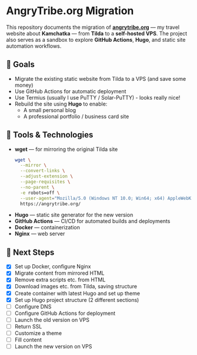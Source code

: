 # AngryTribe.org Migration

This repository documents the migration of **[angrytribe.org](https://angrytribe.org)** — my travel website about 
**Kamchatka** — from **Tilda** to a **self-hosted VPS**.
The project also serves as a sandbox to explore **GitHub Actions**, **Hugo**, and 
static site automation workflows.

## 🚀 Goals

- Migrate the existing static website from Tilda to a VPS (and save some money)
- Use GitHub Actions for automatic deployment
- Use Termius (usually I use PuTTY / Solar-PuTTY) - looks really nice!
- Rebuild the site using **Hugo** to enable:
    - A small personal blog
    - A professional portfolio / business card site

## 🧰 Tools & Technologies

- **wget** — for mirroring the original Tilda site
    ```bash
    wget \
      --mirror \
      --convert-links \
      --adjust-extension \
      --page-requisites \
      --no-parent \
      -e robots=off \
      --user-agent="Mozilla/5.0 (Windows NT 10.0; Win64; x64) AppleWebKit/537.36 (KHTML, like Gecko) Chrome/120.0.0.0 Safari/537.36" \
      https://angrytribe.org/
    ```
- **Hugo** — static site generator for the new version
- **GitHub Actions** — CI/CD for automated builds and deployments
- **Docker** — containerization
- **Nginx** — web server

## 📅 Next Steps
* [x] Set up Docker, configure Nginx
* [x] Migrate content from mirrored HTML
* [x] Remove extra scripts etc. from HTML
* [x] Download images etc. from Tilda, saving structure
* [x] Create container with latest Hugo and set up theme
* [x] Set up Hugo project structure (2 different sections)
* [ ] Configure DNS
* [ ] Configure GitHub Actions for deployment
* [ ] Launch the old version on VPS
* [ ] Return SSL
* [ ] Customize a theme
* [ ] Fill content
* [ ] Launch the new version on VPS